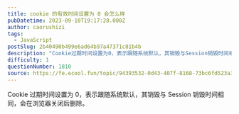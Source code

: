 ```yaml
---
title: cookie 的有效时间设置为 0 会怎么样
pubDatetime: 2023-09-10T19:17:28.000Z
author: caorushizi
tags:
  - JavaScript
postSlug: 2b40490b499e6ad64b97a47371c81b4b
description: "Cookie过期时间设置为0，表示跟随系统默认，其销毁与Session销毁时间相同，会在浏览器关闭后删除。 "
difficulty: 1
questionNumber: 1810
source: https://fe.ecool.fun/topic/94393532-0d43-407f-8168-73bc6fd523a3
---
```


Cookie 过期时间设置为 0，表示跟随系统默认，其销毁与 Session 销毁时间相同，会在浏览器关闭后删除。
